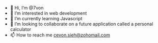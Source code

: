 - 👋 Hi, I’m @7von
- 👀 I’m interested in web development 
- 🌱 I’m currently learning Javascript
- 💞️ I’m looking to collaborate on a future application called a personal calculator
- 📫 How to reach me cevon.sieh@zohomail.com

<!---
7von/7von is a ✨ special ✨ repository because its `README.md` (this file) appears on your GitHub profile.
You can click the Preview link to take a look at your changes.
--->
